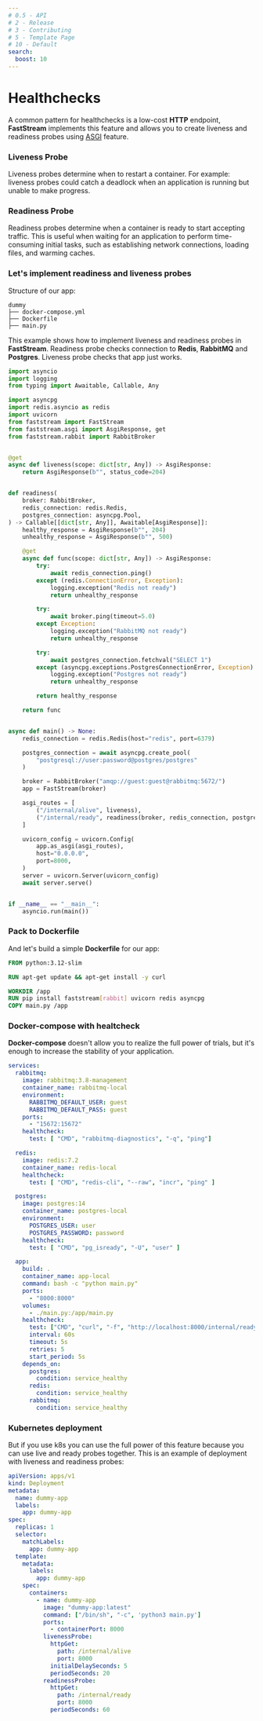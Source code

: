 ```yaml
---
# 0.5 - API
# 2 - Release
# 3 - Contributing
# 5 - Template Page
# 10 - Default
search:
  boost: 10
---
```


# Healthchecks

A common pattern for healthchecks is a low-cost **HTTP** endpoint, 
**FastStream** implements this feature and allows you to create liveness and readiness probes using [ASGI](../asgi.md) feature.

### Liveness Probe

Liveness probes determine when to restart a container. 
For example: liveness probes could catch a deadlock when an application is running but unable to make progress.


### Readiness Probe

Readiness probes determine when a container is ready to start accepting traffic. 
This is useful when waiting for an application to perform time-consuming initial tasks, such as establishing network connections, loading files, and warming caches.


### Let's implement readiness and liveness probes

Structure of our app:
```text
dummy
├── docker-compose.yml
├── Dockerfile
├── main.py
```

This example shows how to implement liveness and readiness probes in **FastStream**. 
Readiness probe checks connection to **Redis**, **RabbitMQ** and **Postgres**. Liveness probe checks that app just works.

```python linenums="1" hl_lines="13-15 23 24 32 38 44 46 61-64 67" title="main.py"
import asyncio
import logging
from typing import Awaitable, Callable, Any

import asyncpg
import redis.asyncio as redis
import uvicorn
from faststream import FastStream
from faststream.asgi import AsgiResponse, get
from faststream.rabbit import RabbitBroker


@get
async def liveness(scope: dict[str, Any]) -> AsgiResponse:
    return AsgiResponse(b"", status_code=204)


def readiness(
    broker: RabbitBroker,
    redis_connection: redis.Redis,
    postgres_connection: asyncpg.Pool,
) -> Callable[[dict[str, Any]], Awaitable[AsgiResponse]]:
    healthy_response = AsgiResponse(b"", 204)
    unhealthy_response = AsgiResponse(b"", 500)

    @get
    async def func(scope: dict[str, Any]) -> AsgiResponse:
        try:
            await redis_connection.ping()
        except (redis.ConnectionError, Exception):
            logging.exception("Redis not ready")
            return unhealthy_response

        try:
            await broker.ping(timeout=5.0)
        except Exception:
            logging.exception("RabbitMQ not ready")
            return unhealthy_response

        try:
            await postgres_connection.fetchval("SELECT 1")
        except (asyncpg.exceptions.PostgresConnectionError, Exception):
            logging.exception("Postgres not ready")
            return unhealthy_response

        return healthy_response

    return func


async def main() -> None:
    redis_connection = redis.Redis(host="redis", port=6379)

    postgres_connection = await asyncpg.create_pool(
        "postgresql://user:password@postgres/postgres"
    )

    broker = RabbitBroker("amqp://guest:guest@rabbitmq:5672/")
    app = FastStream(broker)

    asgi_routes = [
        ("/internal/alive", liveness),
        ("/internal/ready", readiness(broker, redis_connection, postgres_connection)),
    ]

    uvicorn_config = uvicorn.Config(
        app.as_asgi(asgi_routes),
        host="0.0.0.0",
        port=8000,
    )
    server = uvicorn.Server(uvicorn_config)
    await server.serve()


if __name__ == "__main__":
    asyncio.run(main())
```

### Pack to Dockerfile

And let's build a simple **Dockerfile** for our app:

```dockerfile linenums="1" title="Dockerfile"
FROM python:3.12-slim

RUN apt-get update && apt-get install -y curl

WORKDIR /app
RUN pip install faststream[rabbit] uvicorn redis asyncpg
COPY main.py /app
```

### Docker-compose with healtcheck

**Docker-compose** doesn't allow you to realize the full power of trials, but it's enough to increase the stability of your application. 

```yaml linenums="1" hl_lines="37"
services:
  rabbitmq:
    image: rabbitmq:3.8-management
    container_name: rabbitmq-local
    environment:
      RABBITMQ_DEFAULT_USER: guest
      RABBITMQ_DEFAULT_PASS: guest
    ports:
      - "15672:15672"
    healthcheck:
      test: [ "CMD", "rabbitmq-diagnostics", "-q", "ping"]

  redis:
    image: redis:7.2
    container_name: redis-local
    healthcheck:
      test: [ "CMD", "redis-cli", "--raw", "incr", "ping" ]

  postgres:
    image: postgres:14
    container_name: postgres-local
    environment:
      POSTGRES_USER: user
      POSTGRES_PASSWORD: password
    healthcheck:
      test: [ "CMD", "pg_isready", "-U", "user" ]

  app:
    build: .
    container_name: app-local
    command: bash -c "python main.py"
    ports:
      - "8000:8000"
    volumes:
      - ./main.py:/app/main.py
    healthcheck:
      test: ["CMD", "curl", "-f", "http://localhost:8000/internal/ready"]
      interval: 60s
      timeout: 5s
      retries: 5
      start_period: 5s
    depends_on:
      postgres:
        condition: service_healthy
      redis:
        condition: service_healthy
      rabbitmq:
        condition: service_healthy
```

### Kubernetes deployment

But if you use k8s you can use the full power of this feature because you can use live and ready probes together.
This is an example of deployment with liveness and readiness probes:

```yaml title="faststream-deployment.yaml" linenums="1" hl_lines="23-26 29-32"
apiVersion: apps/v1
kind: Deployment
metadata:
  name: dummy-app
  labels:
    app: dummy-app
spec:
  replicas: 1
  selector:
    matchLabels:
      app: dummy-app
  template:
    metadata:
      labels:
        app: dummy-app
    spec:
      containers:
        - name: dummy-app
          image: "dummy-app:latest"
          command: ["/bin/sh", "-c", 'python3 main.py']
          ports:
            - containerPort: 8000
          livenessProbe:
            httpGet:
              path: /internal/alive
              port: 8000
            initialDelaySeconds: 5
            periodSeconds: 20
          readinessProbe:
            httpGet:
              path: /internal/ready
              port: 8000
            periodSeconds: 60
```
